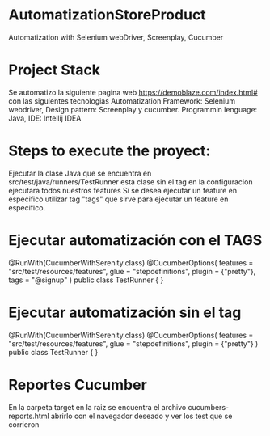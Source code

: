 # AutomatizationStoreProduct
Automatization with Selenium webDriver, Screenplay, Cucumber

# Project Stack
Se automatizo la siguiente pagina web https://demoblaze.com/index.html# con las siguientes tecnologias 
Automatization Framework: Selenium webdriver,
Design pattern: Screenplay y cucumber.
Programmin lenguage: Java,
IDE: Intellij IDEA

# Steps to execute the proyect:

Ejecutar la clase Java que se encuentra en src/test/java/runners/TestRunner esta clase sin el tag en la configuracion ejecutara todos nuestros features
Si se desea ejecutar un feature en especifico utilizar tag "tags" que sirve para ejecutar un feature en especifico.

# Ejecutar automatización con el TAGS

@RunWith(CucumberWithSerenity.class)
@CucumberOptions(
        features = "src/test/resources/features",
        glue = "stepdefinitions",
        plugin = {"pretty"},
        tags = "@signup"
)
public class TestRunner {
}

# Ejecutar automatización sin el tag

@RunWith(CucumberWithSerenity.class)
@CucumberOptions(
        features = "src/test/resources/features",
        glue = "stepdefinitions",
        plugin = {"pretty"}
)
public class TestRunner {
}
# Reportes Cucumber
En la carpeta target en la raiz se encuentra el archivo cucumbers-reports.html abrirlo con el navegador deseado y ver los test que se corrieron



